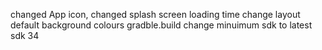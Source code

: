 changed App icon, 
changed splash screen loading time
change layout default background colours
gradble.build change minuimum sdk to latest sdk 34
